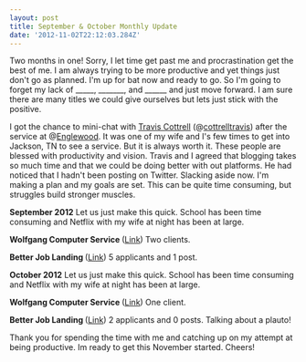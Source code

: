 ```yaml
---
layout: post
title: September & October Monthly Update
date: '2012-11-02T22:12:03.284Z'
---
```


Two months in one! Sorry, I let time get past me and procrastination get the best of me. I am always trying to be more productive and yet things just don't go as planned. I'm up for bat now and ready to go. So I'm going to forget my lack of _____, _______, and ______ and just move forward. I am sure there are many titles we could give ourselves but lets just stick with the positive.

I got the chance to mini-chat with <a title="Travis Cottrell" href="http://traviscottrell.com/" target="_blank">Travis Cottrell</a> (@<a title="Travis Cottrell Twitter" href="https://twitter.com/cottrelltravis" target="_blank">cottrelltravis</a>) after the service at @<a title="Englewood's Twitter" href="https://twitter.com/ebcjackson" target="_blank">Englewood</a>. It was one of my wife and I's few times to get into Jackson, TN to see a service. But it is always worth it. These people are blessed with productivity and vision. Travis and I agreed that blogging takes so much time and that we could be doing better with out platforms. He had noticed that I hadn't been posting on Twitter. Slacking aside now. I'm making a plan and my goals are set. This can be quite time consuming, but struggles build stronger muscles.

<strong>September 2012</strong>
Let us just make this quick. School has been time consuming and Netflix with my wife at night has been at large.

<strong>Wolfgang Computer Service </strong>(<a title="Wolfgang Computer Service" href="http://www.wolfgangcomputer.com" target="_blank">Link</a>)
Two clients.

<strong>Better Job Landing </strong>(<a title="Wolfgang Computer Service" href="http://www.betterjoblanding.com" target="_blank">Link</a>)
5 applicants and 1 post.

<strong>October 2012</strong>
Let us just make this quick. School has been time consuming and Netflix with my wife at night has been at large.

<strong>Wolfgang Computer Service </strong>(<a title="Wolfgang Computer Service" href="http://www.wolfgangcomputer.com" target="_blank">Link</a>)
One client.

<strong>Better Job Landing </strong>(<a title="Wolfgang Computer Service" href="http://www.betterjoblanding.com" target="_blank">Link</a>)
2 applicants and 0 posts. Talking about a plauto!

Thank you for spending the time with me and catching up on my attempt at being productive. Im ready to get this November started. Cheers!